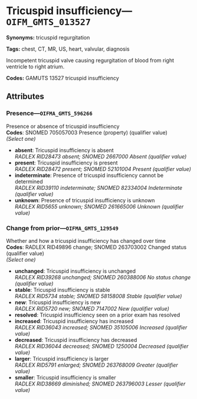 # Tricuspid insufficiency—`OIFM_GMTS_013527`

**Synonyms:** tricuspid regurgitation

**Tags:** chest, CT, MR, US, heart, valvular, diagnosis

Incompetent tricuspid valve causing regurgitation of blood from right ventricle to right atrium.

**Codes:** GAMUTS 13527 tricuspid insufficiency

## Attributes

### Presence—`OIFMA_GMTS_596266`

Presence or absence of tricuspid insufficiency  
**Codes**: SNOMED 705057003 Presence (property) (qualifier value)  
*(Select one)*

- **absent**: Tricuspid insufficiency is absent  
_RADLEX RID28473 absent; SNOMED 2667000 Absent (qualifier value)_
- **present**: Tricuspid insufficiency is present  
_RADLEX RID28472 present; SNOMED 52101004 Present (qualifier value)_
- **indeterminate**: Presence of tricuspid insufficiency cannot be determined  
_RADLEX RID39110 indeterminate; SNOMED 82334004 Indeterminate (qualifier value)_
- **unknown**: Presence of tricuspid insufficiency is unknown  
_RADLEX RID5655 unknown; SNOMED 261665006 Unknown (qualifier value)_

### Change from prior—`OIFMA_GMTS_129549`

Whether and how a tricuspid insufficiency has changed over time  
**Codes**: RADLEX RID49896 change; SNOMED 263703002 Changed status (qualifier value)  
*(Select one)*

- **unchanged**: Tricuspid insufficiency is unchanged  
_RADLEX RID39268 unchanged; SNOMED 260388006 No status change (qualifier value)_
- **stable**: Tricuspid insufficiency is stable  
_RADLEX RID5734 stable; SNOMED 58158008 Stable (qualifier value)_
- **new**: Tricuspid insufficiency is new  
_RADLEX RID5720 new; SNOMED 7147002 New (qualifier value)_
- **resolved**: Tricuspid insufficiency seen on a prior exam has resolved  
- **increased**: Tricuspid insufficiency has increased  
_RADLEX RID36043 increased; SNOMED 35105006 Increased (qualifier value)_
- **decreased**: Tricuspid insufficiency has decreased  
_RADLEX RID36044 decreased; SNOMED 1250004 Decreased (qualifier value)_
- **larger**: Tricuspid insufficiency is larger  
_RADLEX RID5791 enlarged; SNOMED 263768009 Greater (qualifier value)_
- **smaller**: Tricuspid insufficiency is smaller  
_RADLEX RID38669 diminished; SNOMED 263796003 Lesser (qualifier value)_